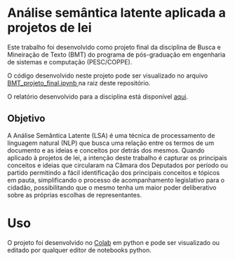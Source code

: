 # Análise semântica latente aplicada a projetos de lei

Este trabalho foi desenvolvido como projeto final da disciplina de Busca e Mineiração de Texto (BMT)
do programa de pós-graduação em engenharia de sistemas e computação (PESC/COPPE).

O código desenvolvido neste projeto pode ser visualizado no arquivo [BMT_projeto_final.ipynb
](https://github.com/carloscdias/COS738-BMT-Projeto-Final/blob/main/BMT_projeto_final.ipynb)
na raiz deste repositório.

O relatório desenvolvido para a disciplina está disponível [aqui](https://github.com/carloscdias/COS738-BMT-Projeto-Final/blob/main/docs/bmt_carlos_tales.pdf).

## Objetivo

A Análise Semântica Latente (LSA) é uma técnica de processamento de linguagem natural (NLP)
que busca uma relação entre os termos de um documento e as ideias e conceitos por detrás dos mesmos.
Quando aplicado à projetos de lei, a intenção deste trabalho é capturar os
principais conceitos e ideias que circularam na Câmara dos Deputados por período ou partido
permitindo a fácil identificação dos principais conceitos e tópicos em pauta, simplificando
o processo de acompanhamento legislativo para o cidadão, possibilitando que o mesmo
tenha um maior poder deliberativo sobre as próprias escolhas de representantes.

# Uso

O projeto foi desenvolvido no [Colab](https://colab.research.google.com/) em python
e pode ser visualizado ou editado por qualquer editor de notebooks python.
